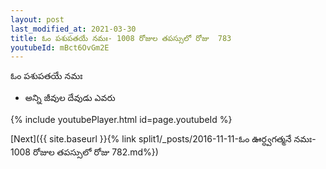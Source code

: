 ```yaml
---
layout: post
last_modified_at: 2021-03-30
title: ఓం పశుపతయే నమః- 1008 రోజుల తపస్సులో రోజు  783
youtubeId: mBct6OvGm2E
---
```

 
 
 ఓం పశుపతయే నమః  
 
 -  అన్ని జీవుల దేవుడు ఎవరు 
 
  
 
  
 
 
 
 
 
 


{% include youtubePlayer.html id=page.youtubeId %}
 
[Next]({{ site.baseurl }}{% link  split1/_posts/2016-11-11-ఓం ఊర్ధ్వగత్మనే నమః- 1008 రోజుల తపస్సులో రోజు  782.md%})
 
